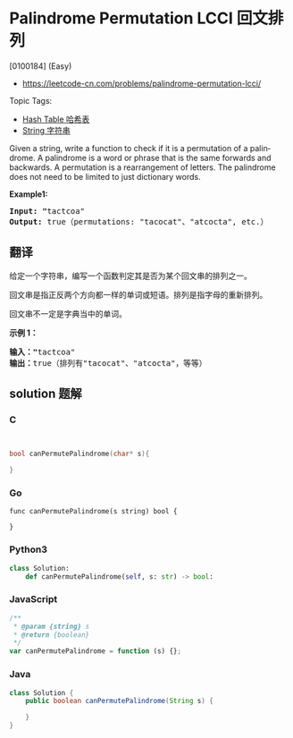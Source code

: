 # Palindrome Permutation LCCI 回文排列

[0100184] (Easy)

- https://leetcode-cn.com/problems/palindrome-permutation-lcci/

Topic Tags:

- [Hash Table 哈希表](https://leetcode-cn.com/tag/hash-table/)
- [String 字符串](https://leetcode-cn.com/tag/string/)

Given a string, write a function to check if it is a permutation of a palin­ drome. A palindrome is a word or phrase that is the same forwards and backwards. A permutation is a rearrangement of letters. The palindrome does not need to be limited to just dictionary words.

**Example1:**

<pre><strong>Input: "</strong>tactcoa"
<strong>Output: </strong>true（permutations: "tacocat"、"atcocta", etc.）
</pre>

## 翻译

给定一个字符串，编写一个函数判定其是否为某个回文串的排列之一。

回文串是指正反两个方向都一样的单词或短语。排列是指字母的重新排列。

回文串不一定是字典当中的单词。

**示例 1：**

<pre><strong>输入："</strong>tactcoa"
<strong>输出：</strong>true（排列有"tacocat"、"atcocta"，等等）
</pre>

## solution 题解

### C

```c


bool canPermutePalindrome(char* s){

}


```

### Go

```golang
func canPermutePalindrome(s string) bool {

}
```

### Python3

```python
class Solution:
    def canPermutePalindrome(self, s: str) -> bool:
```

### JavaScript

```javascript
/**
 * @param {string} s
 * @return {boolean}
 */
var canPermutePalindrome = function (s) {};
```

### Java

```java
class Solution {
    public boolean canPermutePalindrome(String s) {

    }
}
```
